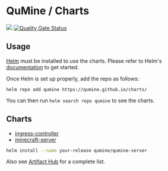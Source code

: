 # QuMine / Charts

[![](https://github.com/qumine/charts/workflows/Release%20Charts/badge.svg?branch=master)](https://github.com/qumine/charts/actions)
[![Quality Gate Status](https://sonarcloud.io/api/project_badges/measure?project=qumine_minecraft-server&metric=alert_status)](https://sonarcloud.io/dashboard?id=qumine_charts)

## Usage

[Helm](https://helm.sh) must be installed to use the charts.
Please refer to Helm's [documentation](https://helm.sh/docs/) to get started.

Once Helm is set up properly, add the repo as follows:

```console
helm repo add qumine https://qumine.github.io/charts/
```

You can then run `helm search repo qumine` to see the charts.

## Charts

* [ingress-controller](https://github.com/qumine/charts/tree/master/charts/ingress-controller)
* [minecraft-server](https://github.com/qumine/charts/tree/master/charts/minecraft-server)

```bash
helm install --name your-release qumine/qumine-server
```

Also see [Artifact Hub](https://artifacthub.io/packages/search?org=qumine&sort=relevance&page=1) for a complete list.